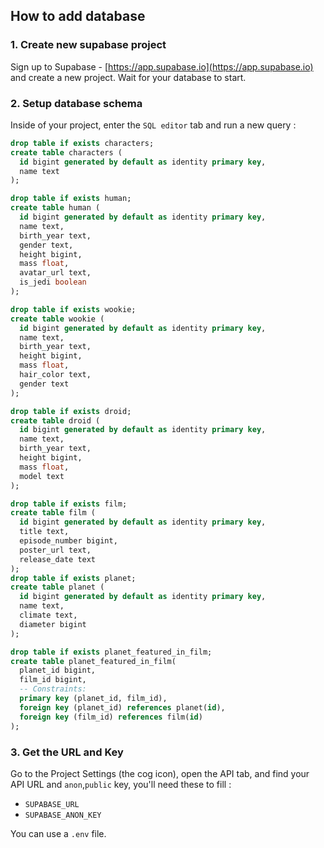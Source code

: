 ## How to add database

### 1. Create new supabase project

Sign up to Supabase - [https://app.supabase.io](https://app.supabase.io) and create a new project. Wait for your database to start.

### 2. Setup database schema

Inside of your project, enter the `SQL editor` tab and run a new query :

```sql
drop table if exists characters;
create table characters (
  id bigint generated by default as identity primary key,
  name text
);

drop table if exists human;
create table human (
  id bigint generated by default as identity primary key,
  name text,
  birth_year text,
  gender text,
  height bigint,
  mass float,
  avatar_url text,
  is_jedi boolean
);

drop table if exists wookie;
create table wookie (
  id bigint generated by default as identity primary key,
  name text,
  birth_year text,
  height bigint,
  mass float,
  hair_color text,
  gender text
);

drop table if exists droid;
create table droid (
  id bigint generated by default as identity primary key,
  name text,
  birth_year text,
  height bigint,
  mass float,
  model text
);

drop table if exists film;
create table film (
  id bigint generated by default as identity primary key,
  title text,
  episode_number bigint,
  poster_url text,
  release_date text
);
drop table if exists planet;
create table planet (
  id bigint generated by default as identity primary key,
  name text,
  climate text,
  diameter bigint
);

drop table if exists planet_featured_in_film;
create table planet_featured_in_film(
  planet_id bigint,
  film_id bigint,
  -- Constraints:
  primary key (planet_id, film_id),
  foreign key (planet_id) references planet(id),
  foreign key (film_id) references film(id)
);
```

### 3. Get the URL and Key

Go to the Project Settings (the cog icon), open the API tab, and find your API URL and `anon`,`public` key, you'll need these to fill :

- `SUPABASE_URL`
- `SUPABASE_ANON_KEY`

You can use a `.env` file.

